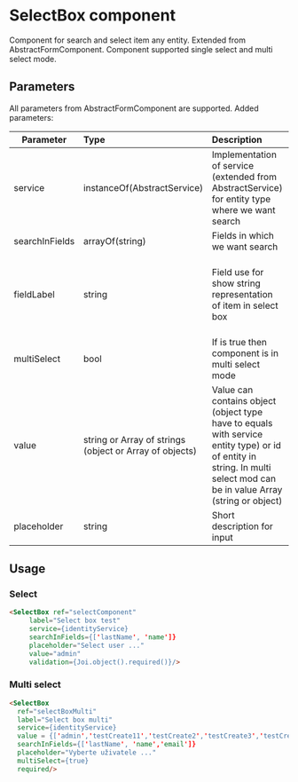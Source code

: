 # SelectBox component

Component for search and select item any entity. Extended from AbstractFormComponent.
Component supported single select and multi select mode.

## Parameters

All parameters from AbstractFormComponent are supported. Added parameters:

| Parameter | Type | Description | Default  |
| - | :- | :- | :- |
| service  | instanceOf(AbstractService)   | Implementation of service (extended from AbstractService) for entity type where we want search |  |
| searchInFields  | arrayOf(string)   | Fields in which we want search|  |
| fieldLabel  | string   | Field use for show string representation of item in select box| 'niceLabel' this is automatic added field from service for item |
| multiSelect | bool   | If is true then component is in multi select mode| false |
| value | string or Array of strings (object or Array of objects)  | Value can contains object (object type have to equals with service entity type) or id of entity in string. In multi select mod can be in value Array (string or object) | |
| placeholder  | string   | Short description for input  |  | |


## Usage
### Select
```html
<SelectBox ref="selectComponent"
     label="Select box test"
     service={identityService}
     searchInFields={['lastName', 'name']}
     placeholder="Select user ..."
     value="admin"
     validation={Joi.object().required()}/>
```

### Multi select

```html
<SelectBox
  ref="selectBoxMulti"
  label="Select box multi"
  service={identityService}
  value = {['admin','testCreate11','testCreate2','testCreate3','testCreate4','testCreate5','testCreate6']}
  searchInFields={['lastName', 'name','email']}
  placeholder="Vyberte uživatele ..."
  multiSelect={true}
  required/>
```
